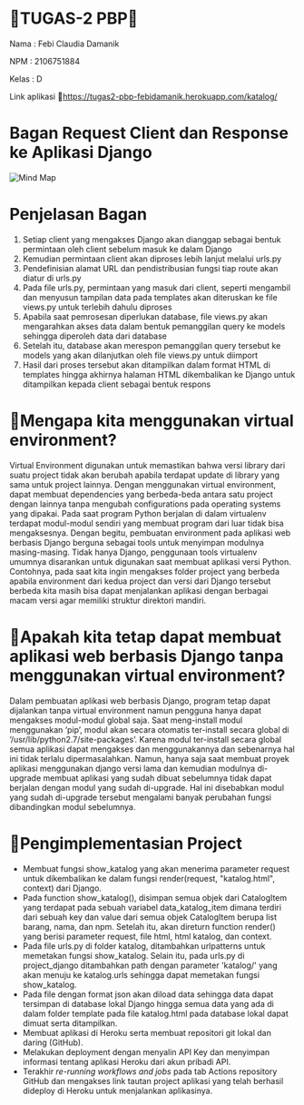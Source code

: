# 📑TUGAS-2 PBP📑
Nama  : Febi Claudia Damanik

NPM   : 2106751884

Kelas : D

Link aplikasi 🔗https://tugas2-pbp-febidamanik.herokuapp.com/katalog/

# Bagan Request Client dan Response ke Aplikasi Django 
![Mind Map](https://user-images.githubusercontent.com/112416751/190204981-98eb46ec-67f8-4044-a7af-16206f1a4042.jpg)

# Penjelasan Bagan
1. Setiap client yang mengakses Django akan dianggap sebagai bentuk permintaan oleh client sebelum masuk ke dalam Django
2. Kemudian permintaan client akan diproses lebih lanjut melalui urls.py
3. Pendefinisian alamat URL dan pendistribusian fungsi tiap route akan diatur di urls.py
4. Pada file urls.py, permintaan yang masuk dari client, seperti mengambil dan menyusun tampilan data pada templates akan diteruskan ke file views.py untuk terlebih dahulu diproses
5. Apabila saat pemrosesan diperlukan database, file views.py akan mengarahkan akses data dalam bentuk pemanggilan query ke models sehingga diperoleh data dari database
6. Setelah itu, database akan merespon pemanggilan query tersebut ke models yang akan dilanjutkan oleh file views.py untuk diimport
7. Hasil dari proses tersebut akan ditampilkan dalam format HTML di templates hingga akhirnya halaman HTML dikembalikan ke Django untuk ditampilkan kepada client sebagai bentuk respons

# 📌Mengapa kita menggunakan virtual environment?
Virtual Environment digunakan untuk memastikan bahwa versi library dari suatu project tidak akan berubah apabila terdapat update di library yang sama untuk project lainnya. Dengan menggunakan virtual environment, dapat membuat dependencies yang berbeda-beda antara satu project dengan lainnya tanpa mengubah configurations pada operating systems yang dipakai. Pada saat program Python berjalan di dalam virtualenv terdapat modul-modul sendiri yang membuat program dari luar tidak bisa mengaksesnya. Dengan begitu, pembuatan environment pada aplikasi web berbasis Django berguna sebagai tools untuk menyimpan modulnya masing-masing. Tidak hanya Django, penggunaan tools virtualenv umumnya disarankan untuk digunakan saat membuat aplikasi versi Python. Contohnya, pada saat kita ingin mengakses folder project yang berbeda apabila environment dari kedua project dan versi dari Django tersebut berbeda kita masih bisa dapat menjalankan aplikasi dengan berbagai macam versi agar memiliki struktur direktori mandiri.


# 📌Apakah kita tetap dapat membuat aplikasi web berbasis Django tanpa menggunakan virtual environment?
Dalam pembuatan aplikasi web berbasis Django, program tetap dapat dijalankan tanpa virtual environment namun pengguna hanya dapat mengakses modul-modul global saja. Saat meng-install modul menggunakan ‘pip’, modul akan secara otomatis ter-install secara global di ‘/usr/lib/python2.7/site-packages’. Karena modul ter-install secara global semua aplikasi dapat mengakses dan menggunakannya dan sebenarnya hal ini tidak terlalu dipermasalahkan. Namun, hanya saja saat membuat proyek aplikasi menggunakan django versi lama dan kemudian modulnya di-upgrade membuat aplikasi yang sudah dibuat sebelumnya tidak dapat berjalan dengan modul yang sudah di-upgrade. Hal ini disebabkan modul yang sudah di-upgrade tersebut mengalami banyak perubahan fungsi dibandingkan modul sebelumnya.

# 📌Pengimplementasian Project
- Membuat fungsi show_katalog yang akan menerima parameter request untuk dikembalikan ke dalam fungsi render(request, "katalog.html", context) dari Django. 
- Pada function show_katalog(), disimpan semua objek dari CatalogItem yang terdapat pada sebuah variabel data_katalog_item dimana terdiri dari sebuah key dan value dari semua objek CatalogItem berupa list barang, nama, dan npm. Setelah itu, akan direturn function render() yang berisi parameter request, file html, html katalog, dan context.
- Pada file urls.py di folder katalog, ditambahkan urlpatterns untuk memetakan fungsi show_katalog. Selain itu, pada urls.py di project_django ditambahkan path dengan parameter 'katalog/' yang akan menuju ke katalog.urls sehingga dapat memetakan fungsi show_katalog.
- Pada file dengan format json akan diload data sehingga data dapat tersimpan di database lokal Django hingga semua data yang ada di dalam folder template pada file katalog.html pada database lokal dapat dimuat serta ditampilkan.
- Membuat aplikasi di Heroku serta membuat repositori git lokal dan daring (GitHub).
- Melakukan deployment dengan menyalin API Key dan menyimpan informasi tentang aplikasi Heroku dari akun pribadi API.
- Terakhir _re-running workflows and jobs_ pada tab Actions repository GitHub dan mengakses link tautan project aplikasi yang telah berhasil dideploy di Heroku untuk menjalankan aplikasinya.

